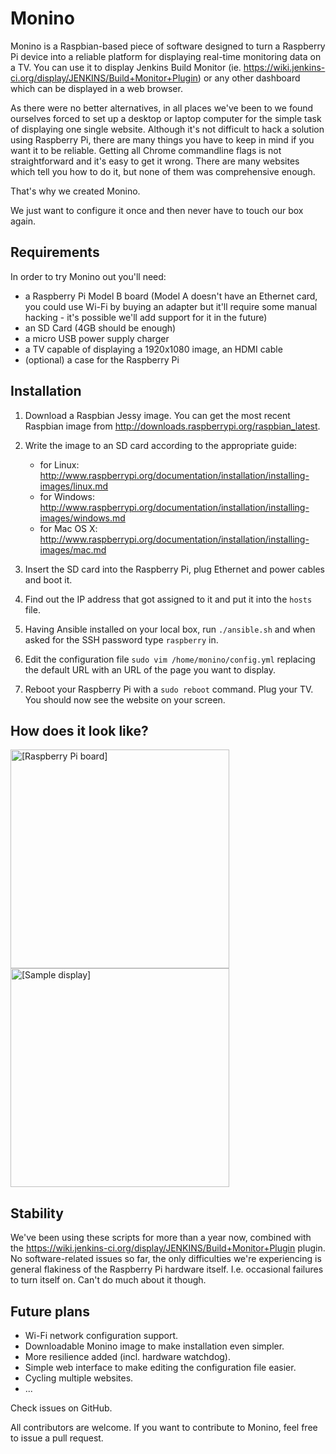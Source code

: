 Monino
======

Monino is a Raspbian-based piece of software designed to turn a Raspberry Pi device into a reliable platform for displaying real-time monitoring data on a TV. You can use it to display Jenkins Build Monitor (ie. https://wiki.jenkins-ci.org/display/JENKINS/Build+Monitor+Plugin) or any other dashboard which can be displayed in a web browser.

As there were no better alternatives, in all places we've been to we found ourselves forced to set up a desktop or laptop computer for the simple task of displaying one single website. Although it's not difficult to hack a solution using Raspberry Pi, there are many things you have to keep in mind if you want it to be reliable. Getting all Chrome commandline flags is not straightforward and it's easy to get it wrong. There are many websites which tell you how to do it, but none of them was comprehensive enough.

That's why we created Monino.

We just want to configure it once and then never have to touch our box again.


Requirements
------------

In order to try Monino out you'll need:
- a Raspberry Pi Model B board (Model A doesn't have an Ethernet card, you could use Wi-Fi by buying an adapter but it'll require some manual hacking - it's possible we'll add support for it in the future)
- an SD Card (4GB should be enough)
- a micro USB power supply charger
- a TV capable of displaying a 1920x1080 image, an HDMI cable
- (optional) a case for the Raspberry Pi


Installation
------------

1. Download a Raspbian Jessy image. You can get the most recent Raspbian image from http://downloads.raspberrypi.org/raspbian_latest.

2. Write the image to an SD card according to the appropriate guide:
   - for Linux: http://www.raspberrypi.org/documentation/installation/installing-images/linux.md 
   - for Windows: http://www.raspberrypi.org/documentation/installation/installing-images/windows.md
   - for Mac OS X: http://www.raspberrypi.org/documentation/installation/installing-images/mac.md

3. Insert the SD card into the Raspberry Pi, plug Ethernet and power cables and boot it.

4. Find out the IP address that got assigned to it and put it into the `hosts` file.

5. Having Ansible installed on your local box, run `./ansible.sh` and when asked for the SSH password type `raspberry` in.

6. Edit the configuration file `sudo vim /home/monino/config.yml` replacing the default URL with an URL of the page you want to display.

7. Reboot your Raspberry Pi with a `sudo reboot` command. Plug your TV. You should now see the website on your screen.


How does it look like?
----------------------

<img src="http://i.imgur.com/5aSNBBt.jpg" alt="[Raspberry Pi board]" width="350" />
<img src="http://i.imgur.com/iRpARwK.jpg" alt="[Sample display]" width="350" />


Stability
---------

We've been using these scripts for more than a year now, combined with the https://wiki.jenkins-ci.org/display/JENKINS/Build+Monitor+Plugin plugin. No software-related issues so far, the only difficulties we're experiencing is general flakiness of the Raspberry Pi hardware itself. I.e. occasional failures to turn itself on. Can't do much about it though.


Future plans
------------

- Wi-Fi network configuration support.
- Downloadable Monino image to make installation even simpler.
- More resilience added (incl. hardware watchdog).
- Simple web interface to make editing the configuration file easier.
- Cycling multiple websites.
- ...

Check issues on GitHub.

All contributors are welcome. If you want to contribute to Monino, feel free to issue a pull request.
